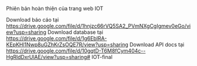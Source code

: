 Phiên bản hoàn thiện của trang web IOT

Download báo cáo tại https://drive.google.com/file/d/1hnjzc66rVQ5SA2_PVmNXgCgIgmev0eGo/view?usp=sharing
Download database tại https://drive.google.com/file/d/1g6EblRA-KEpKHl1Nwp8uGZhKrZsOQE7R/view?usp=sharing
Download API docs tại https://drive.google.com/file/d/10gqtD-T6M8fCym404c--HgRldDxrUlAE/view?usp=sharing#   I O T - f i n a l  
 